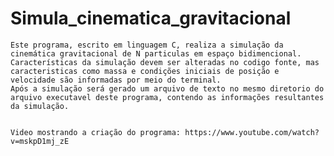 # Simula_cinematica_gravitacional
    Este programa, escrito em linguagem C, realiza a simulação da cinemática gravitacional de N particulas em espaço bidimencional. 
    Características da simulação devem ser alteradas no codigo fonte, mas caracteristicas como massa e condições iniciais de posição e velocidade são informadas por meio do terminal.
    Após a simulação será gerado um arquivo de texto no mesmo diretorio do arquivo executavel deste programa, contendo as informações resultantes da simulação.
    
    
    Video mostrando a criação do programa: https://www.youtube.com/watch?v=mskpD1mj_zE 
